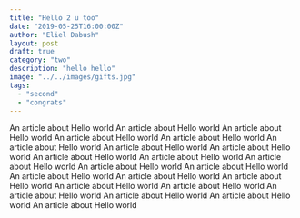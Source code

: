 ```yaml
---
title: "Hello 2 u too"
date: "2019-05-25T16:00:00Z"
author: "Eliel Dabush"
layout: post
draft: true
category: "two"
description: "hello hello"
image: "../../images/gifts.jpg"
tags:
  - "second"
  - "congrats"
---
```


An article about Hello world An article about Hello world An article about Hello world An article about Hello world An article about Hello world An article about Hello world An article about Hello world An article about Hello world An article about Hello world An article about Hello world An article about Hello world An article about Hello world An article about Hello world An article about Hello world An article about Hello world An article about Hello world An article about Hello world An article about Hello world An article about Hello world An article about Hello world An article about Hello world An article about Hello world 